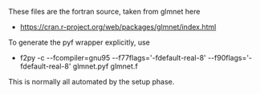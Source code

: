 These files are the fortran source, taken from glmnet here
+ https://cran.r-project.org/web/packages/glmnet/index.html

To generate the pyf wrapper explicitly, use
+ f2py -c --fcompiler=gnu95 --f77flags='-fdefault-real-8' --f90flags='-fdefault-real-8' glmnet.pyf glmnet.f

This is normally all automated by the setup phase.
